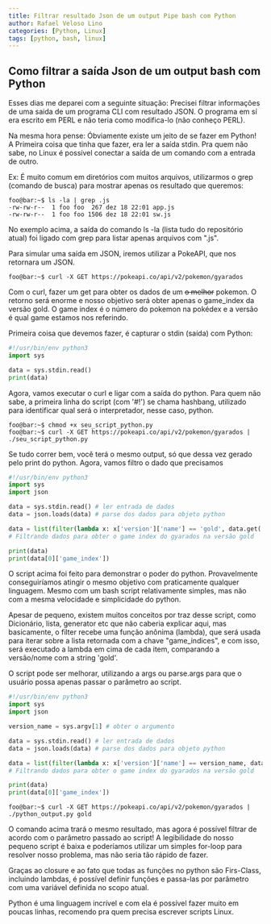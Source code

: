 ```yaml
---
title: Filtrar resultado Json de um output Pipe bash com Python
author: Rafael Veloso Lino
categories: [Python, Linux]
tags: [python, bash, linux]
---
```


## Como filtrar a saída Json de um output bash com Python

<p>Esses dias me deparei com a seguinte situação: Precisei filtrar informações de uma saida de um programa CLI com resultado JSON. O programa em sí era escrito em PERL e não teria como modifica-lo (não conheço PERL).</p>
<p>Na mesma hora pense: Óbviamente existe um jeito de se fazer em Python! A Primeira coisa que tinha que fazer, era ler a saída stdin. Pra quem não sabe, no Linux é possível conectar a saída de um comando com a entrada de outro.</p>
<p>Ex: É muito comum em diretórios com muitos arquivos, utilizarmos o grep (comando de busca) para mostrar apenas os resultado que queremos:</p>

```console
foo@bar:~$ ls -la | grep .js
-rw-rw-r--  1 foo foo  267 dez 18 22:01 app.js
-rw-rw-r--  1 foo foo 1506 dez 18 22:01 sw.js
```

<p>No exemplo acima, a saída do comando ls -la (lista tudo do repositório atual) foi ligado com grep para listar apenas arquivos com ".js".</p>

<p>Para simular uma saída em JSON, iremos utilizar a PokeAPI, que nos retornara um JSON.</p>

```console
foo@bar:~$ curl -X GET https://pokeapi.co/api/v2/pokemon/gyarados
```

<p>Com o curl, fazer um get para obter os dados de um <strike>o melhor</strike> pokemon. O retorno será enorme e nosso objetivo será obter apenas o game_index da versão gold. O game index é o número do pokemon na pokédex e a versão é qual game estamos nos referindo.</p>
<p>Primeira coisa que devemos fazer, é capturar o stdin (saída) com Python:</p>

```python
#!/usr/bin/env python3
import sys

data = sys.stdin.read()
print(data)
```

<p>Agora, vamos executar o curl e ligar com a saída do python. Para quem não sabe, a primeira linha do script (com '#!') se chama hashbang, utilizado para identificar qual será o interpretador, nesse caso, python.</p>

```console
foo@bar:~$ chmod +x seu_script_python.py
foo@bar:~$ curl -X GET https://pokeapi.co/api/v2/pokemon/gyarados | ./seu_script_python.py
```

<p>Se tudo correr bem, você terá o mesmo output, só que dessa vez gerado pelo print do python. Agora, vamos filtro o dado que precisamos</p>

```python
#!/usr/bin/env python3
import sys
import json

data = sys.stdin.read() # ler entrada de dados
data = json.loads(data) # parse dos dados para objeto python

data = list(filter(lambda x: x['version']['name'] == 'gold', data.get('game_indices'))) 
# Filtrando dados para obter o game index do gyarados na versão gold

print(data)
print(data[0]['game_index'])
```

<p>O script acima foi feito para demonstrar o poder do python. Provavelmente conseguiríamos atingir o mesmo objetivo com praticamente qualquer linguagem. Mesmo com um bash script relativamente simples, mas não com a mesma velocidade e simplicidade do python.</p>
<p>Apesar de pequeno, existem muitos conceitos por traz desse script, como Dicionário, lista, generator etc que não caberia explicar aqui, mas basicamente, o filter recebe uma função anônima (lambda), que será usada para iterar sobre a lista retornada com a chave "game_indices", e com isso, será executado a lambda em cima de cada item, comparando a versão/nome com a string 'gold'.</p>
<p>O script pode ser melhorar, utilizando a args ou parse.args para que o usuário possa apenas passar o parâmetro ao script.</p>

```python
#!/usr/bin/env python3
import sys
import json

version_name = sys.argv[1] # obter o argumento

data = sys.stdin.read() # ler entrada de dados
data = json.loads(data) # parse dos dados para objeto python

data = list(filter(lambda x: x['version']['name'] == version_name, data.get('game_indices'))) 
# Filtrando dados para obter o game index do gyarados na versão gold

print(data)
print(data[0]['game_index'])
```

```console
foo@bar:~$ curl -X GET https://pokeapi.co/api/v2/pokemon/gyarados | ./python_output.py gold
```

<p>O comando acima trará o mesmo resultado, mas agora é possível filtrar de acordo com o parâmetro passado ao script! A legibilidade do nosso pequeno script é baixa e poderíamos utilizar um simples for-loop para resolver nosso problema, mas não seria tão rápido de fazer.</p>
<p>Graças ao closure e ao fato que todas as funções no python são Firs-Class, incluindo lambdas, é possível definir funções e passa-las por parâmetro com uma variável definida no scopo atual.</p>
<p>Python é uma linguagem incrível e com ela é possível fazer muito em poucas linhas, recomendo pra quem precisa escrever scripts Linux.</p>

